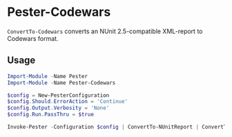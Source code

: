 # Pester-Codewars

`ConvertTo-Codewars` converts an NUnit 2.5-compatible XML-report to Codewars format.

## Usage

```powershell
Import-Module -Name Pester
Import-Module -Name Pester-Codewars

$config = New-PesterConfiguration
$config.Should.ErrorAction = 'Continue'
$config.Output.Verbosity = 'None'
$config.Run.PassThru = $true

Invoke-Pester -Configuration $config | ConvertTo-NUnitReport | ConvertTo-Codewars
```
